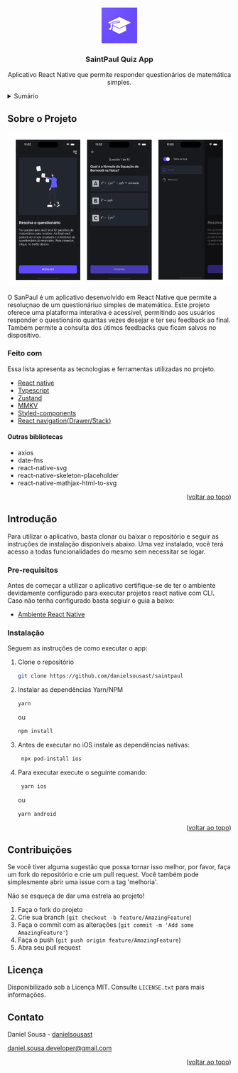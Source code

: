 <a name="readme-top"></a>

<br />
<div align="center">
    <img src=".github/logo.png" alt="Logo" width="80" height="80">

  <h3 align="center">SaintPaul Quiz App</h3>

  <p align="center">
   Aplicativo React Native que permite responder questionários de matemática simples.
  </p>
</div>

<details>
  <summary>Sumário</summary>
  <ol>
    <li>
      <a href="#sobre-o-projeto">Sobre o Projeto</a>
      <ul>
        <li><a href="#feito-com">Feito com</a></li>
      </ul>
    </li>
    <li>
      <a href="#introdução">Introdução</a>
      <ul>
        <li><a href="#pre-requisitos">Pre-requisitos</a></li>
        <li><a href="#instalação">Instalação</a></li>
      </ul>
    </li>
    <li><a href="#contribuições">Contribuições</a></li>
    <li><a href="#licença">Licença</a></li>
    <li><a href="#contato">Contato</a></li>
  </ol>
</details>

## Sobre o Projeto

<img src=".github/screens.png" alt="Logo"  >

O SanPaul é um aplicativo desenvolvido em React Native que permite a resoluçnao de um questionáriuo simples de matemática. Este projeto oferece uma plataforma interativa e acessível, permitindo aos usuários responder o questionário quantas vezes desejar e ter seu feedback ao final. Também permite a consulta dos útimos feedbacks que ficam salvos no dispositivo.

### Feito com

Essa lista apresenta as tecnologias e ferramentas utilizadas no projeto.

- [React native](https://reactnative.dev/)
- [Typescript](https://www.typescriptlang.org/)
- [Zustand](https://zustand-demo.pmnd.rs/)
- [MMKV](https://github.c)
- [Styled-components](https://styled-components.com/)
- [React navigation(Drawer/Stack)](https://reactnavigation.org/)

#### Outras bibliotecas

- axios
- date-fns
- react-native-svg
- react-native-skeleton-placeholder
- react-native-mathjax-html-to-svg

<p align="right">(<a href="#readme-top">voltar ao topo</a>)</p>

## Introdução

Para utilizar o aplicativo, basta clonar ou baixar o repositório e seguir as instruções de instalação disponíveis abaixo. Uma vez instalado, você terá acesso a todas funcionalidades do mesmo sem necessitar se logar.

### Pre-requisitos

Antes de começar a utilizar o aplicativo certifique-se de ter o ambiente devidamente configurado para executar projetos react native com CLI. Caso não tenha configurado basta segiuir o guia a baixo:

- [Ambiente React Native](https://react-native.rocketseat.dev/)

### Instalação

Seguem as instruções de como executar o app:

1. Clone o repositório
   ```sh
   git clone https://github.com/danielsousast/saintpaul
   ```
2. Instalar as dependências Yarn/NPM

   ```sh
   yarn
   ```

   ou

   ```sh
   npm install
   ```

3. Antes de executar no iOS instale as dependências nativas:

   ```sh
    npx pod-install ios
   ```

4. Para executar execute o seguinte comando:

   ```sh
    yarn ios
   ```

   ou

   ```sh
   yarn android
   ```

<p align="right">(<a href="#readme-top">voltar ao topo</a>)</p>

## Contribuições

Se você tiver alguma sugestão que possa tornar isso melhor, por favor, faça um fork do repositório e crie um pull request. Você também pode simplesmente abrir uma issue com a tag 'melhoria'.

Não se esqueça de dar uma estrela ao projeto!

1. Faça o fork do projeto
2. Crie sua branch (`git checkout -b feature/AmazingFeature`)
3. Faça o commit com as alterações (`git commit -m 'Add some AmazingFeature'`)
4. Faça o push (`git push origin feature/AmazingFeature`)
5. Abra seu pull request

## Licença

Disponibilizado sob a Licença MIT. Consulte `LICENSE.txt` para mais informações.

## Contato

Daniel Sousa - [danielsousast](https://www.linkedin.com/in/danielsousast/)

daniel.sousa.developer@gmail.com

<p align="right">(<a href="#readme-top">voltar ao topo</a>)</p>
